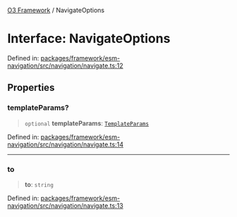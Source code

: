 [O3 Framework](../API.md) / NavigateOptions

# Interface: NavigateOptions

Defined in: [packages/framework/esm-navigation/src/navigation/navigate.ts:12](https://github.com/UjjawalPrabhat/openmrs-esm-core/blob/main/packages/framework/esm-navigation/src/navigation/navigate.ts#L12)

## Properties

### templateParams?

> `optional` **templateParams**: [`TemplateParams`](../type-aliases/TemplateParams.md)

Defined in: [packages/framework/esm-navigation/src/navigation/navigate.ts:14](https://github.com/UjjawalPrabhat/openmrs-esm-core/blob/main/packages/framework/esm-navigation/src/navigation/navigate.ts#L14)

***

### to

> **to**: `string`

Defined in: [packages/framework/esm-navigation/src/navigation/navigate.ts:13](https://github.com/UjjawalPrabhat/openmrs-esm-core/blob/main/packages/framework/esm-navigation/src/navigation/navigate.ts#L13)
